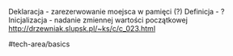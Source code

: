 Deklaracja - zarezerwowanie moejsca w pamięci (?)
Definicja - ?
Inicjalizacja - nadanie zmiennej wartości początkowej
http://drzewniak.slupsk.pl/~ks/c/c_023.html

#tech-area/basics 